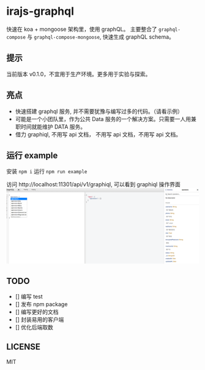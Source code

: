 # irajs-graphql
快速在 koa + mongoose 架构里，使用 graphQL。
主要整合了 `graphql-compose` 与 `graphql-compose-mongoose`, 快速生成 graphQL schema。

## 提示
当前版本 v0.1.0，不宜用于生产环境。更多用于实验与探索。

## 亮点
 - 快速搭建 graphql 服务, 并不需要犹豫与编写过多的代码。（请看示例）
 - 可能是一个小团队里，作为公共 Data 服务的一个解决方案。只需要一人用兼职时间就能维护 DATA 服务。
 - 借力 graphiql, 不用写 api 文档， 不用写 api 文档，不用写 api 文档。
 
## 运行 example
安装 `npm i`
运行 `npm run example`

访问 http://localhost:11301/api/v1/graphiql, 可以看到 graphiql 操作界面
![](images/2018-01-18-01-13-25.png)

## TODO
- [] 编写 test
- [] 发布 npm package
- [] 编写更好的文档
- [] 封装易用的客户端
- [] 优化后端取数

## LICENSE
MIT